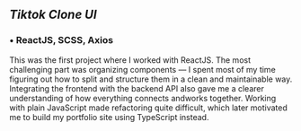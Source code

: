 



## *Tiktok Clone UI*

### • ReactJS, SCSS, Axios

This was the first project where I worked with ReactJS.
The most challenging part was organizing components — I
spent most of my time figuring out how to split and
structure them in a clean and maintainable way.
Integrating the frontend with the backend API also gave
me a clearer understanding of how everything connects andworks together. Working with plain JavaScript made
refactoring quite difficult, which later motivated me to build my portfolio site using TypeScript instead.
